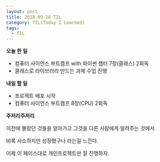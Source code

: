 ```yaml
---
layout: post
title: 2018-09-18 TIL
category: TIL(Today I Learned)
tags:
  - TIL
---
```




**오늘 한 일**

- 컴퓨터 사이언스 부트캠프 with 파이썬 챕터 7장(클래스) 2회독
- 클래스로 라이브러리 만드는 과제 수업 진행



**내일 할 일**

- 프로젝트 배포 시작
- 컴퓨터 사이언스 부트캠프 8장(CPU) 2회독



**주저리주저리**

이전에 몰랐던 것들을 알아가고 그것을 다른 사람에게 알려주는 것에서

비록 사소하지만 성장했구나 라는걸 느낀다.

이제 이 페이스대로 개인프로젝트만 잘 진행하자.

